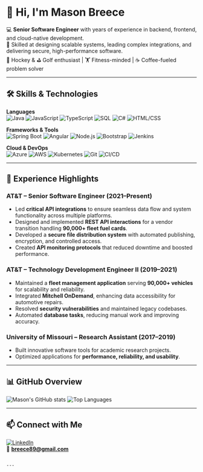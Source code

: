 
# 👋 Hi, I'm Mason Breece

💻 **Senior Software Engineer** with years of experience in backend, frontend, and cloud-native development.  
🚀 Skilled at designing scalable systems, leading complex integrations, and delivering secure, high-performance software.  
🏒 Hockey & ⛳ Golf enthusiast | 🏋 Fitness-minded | ☕ Coffee-fueled problem solver  

---

## 🛠 Skills & Technologies

**Languages**  
![Java](https://img.shields.io/badge/Java-ED8B00?style=for-the-badge&logo=openjdk&logoColor=white)
![JavaScript](https://img.shields.io/badge/JavaScript-F7DF1E?style=for-the-badge&logo=javascript&logoColor=black)
![TypeScript](https://img.shields.io/badge/TypeScript-3178C6?style=for-the-badge&logo=typescript&logoColor=white)
![SQL](https://img.shields.io/badge/SQL-003B57?style=for-the-badge&logo=postgresql&logoColor=white)
![C#](https://img.shields.io/badge/C%23-239120?style=for-the-badge&logo=csharp&logoColor=white)
![HTML/CSS](https://img.shields.io/badge/HTML%2FCSS-E34F26?style=for-the-badge&logo=html5&logoColor=white)

**Frameworks & Tools**  
![Spring Boot](https://img.shields.io/badge/Spring%20Boot-6DB33F?style=for-the-badge&logo=springboot&logoColor=white)
![Angular](https://img.shields.io/badge/Angular-DD0031?style=for-the-badge&logo=angular&logoColor=white)
![Node.js](https://img.shields.io/badge/Node.js-339933?style=for-the-badge&logo=node.js&logoColor=white)
![Bootstrap](https://img.shields.io/badge/Bootstrap-7952B3?style=for-the-badge&logo=bootstrap&logoColor=white)
![Jenkins](https://img.shields.io/badge/Jenkins-D24939?style=for-the-badge&logo=jenkins&logoColor=white)

**Cloud & DevOps**  
![Azure](https://img.shields.io/badge/Azure-0078D4?style=for-the-badge&logo=microsoftazure&logoColor=white)
![AWS](https://img.shields.io/badge/AWS-232F3E?style=for-the-badge&logo=amazonaws&logoColor=white)
![Kubernetes](https://img.shields.io/badge/Kubernetes-326CE5?style=for-the-badge&logo=kubernetes&logoColor=white)
![Git](https://img.shields.io/badge/Git-F05032?style=for-the-badge&logo=git&logoColor=white)
![CI/CD](https://img.shields.io/badge/CI%2FCD-4285F4?style=for-the-badge&logo=githubactions&logoColor=white)

---

## 💼 Experience Highlights

### **AT&T – Senior Software Engineer** (2021–Present)
- Led **critical API integrations** to ensure seamless data flow and system functionality across multiple platforms.
- Designed and implemented **REST API interactions** for a vendor transition handling **90,000+ fleet fuel cards**.
- Developed a **secure file distribution system** with automated publishing, encryption, and controlled access.
- Created **API monitoring protocols** that reduced downtime and boosted performance.

### **AT&T – Technology Development Engineer II** (2019–2021)
- Maintained a **fleet management application** serving **90,000+ vehicles** for scalability and reliability.
- Integrated **Mitchell OnDemand**, enhancing data accessibility for automotive repairs.
- Resolved **security vulnerabilities** and maintained legacy codebases.
- Automated **database tasks**, reducing manual work and improving accuracy.

### **University of Missouri – Research Assistant** (2017–2019)
- Built innovative software tools for academic research projects.
- Optimized applications for **performance, reliability, and usability**.

---

## 📊 GitHub Overview
![Mason's GitHub stats](https://github-readme-stats.vercel.app/api?username=MBreece89&show_icons=true&theme=tokyonight&hide_border=true)
![Top Languages](https://github-readme-stats.vercel.app/api/top-langs/?username=MBreece89&layout=compact&theme=tokyonight&hide_border=true)

---

## 📫 Connect with Me
[![LinkedIn](https://img.shields.io/badge/LinkedIn-Profile-blue?style=for-the-badge&logo=linkedin)](https://linkedin.com/in/mason-breece)  
📧 **breece89@gmail.com**
```

---

